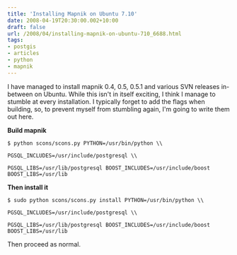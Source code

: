 ```yaml
---
title: 'Installing Mapnik on Ubuntu 7.10'
date: 2008-04-19T20:30:00.002+10:00
draft: false
url: /2008/04/installing-mapnik-on-ubuntu-710_6688.html
tags: 
- postgis
- articles
- python
- mapnik
---
```


I have managed to install mapnik 0.4, 0.5, 0.5.1 and various SVN releases in-between on Ubuntu. While this isn't in itself exciting, I think I manage to stumble at every installation. I typically forget to add the flags when building, so, to prevent myself from stumbling again, I'm going to write them out here.

**Build mapnik**  
  
```
$ python scons/scons.py PYTHON=/usr/bin/python \\ 

PGSQL_INCLUDES=/usr/include/postgresql \\

PGSQL_LIBS=/usr/lib/postgresql BOOST_INCLUDES=/usr/include/boost BOOST_LIBS=/usr/lib

```  
  
  
  
  
**Then install it**  
```
$ sudo python scons/scons.py install PYTHON=/usr/bin/python \\ 

PGSQL_INCLUDES=/usr/include/postgresql \\

PGSQL_LIBS=/usr/lib/postgresql BOOST_INCLUDES=/usr/include/boost BOOST_LIBS=/usr/lib

```  
  

Then proceed as normal.